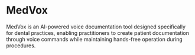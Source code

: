 # MedVox
MedVox is an AI-powered voice documentation tool designed specifically for dental practices, enabling practitioners to create patient documentation through voice commands while maintaining hands-free operation during procedures.
